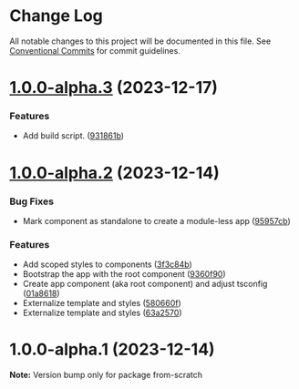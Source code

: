 # Change Log

All notable changes to this project will be documented in this file.
See [Conventional Commits](https://conventionalcommits.org) for commit guidelines.

# [1.0.0-alpha.3](https://github.com/lean-ng/training/compare/from-scratch@1.0.0-alpha.2...from-scratch@1.0.0-alpha.3) (2023-12-17)

### Features

- Add build script. ([931861b](https://github.com/lean-ng/training/commit/931861bc5d89dd0ecd824758698421083102e8b2))

# [1.0.0-alpha.2](https://github.com/lean-ng/training/compare/from-scratch@1.0.0-alpha.1...from-scratch@1.0.0-alpha.2) (2023-12-14)

### Bug Fixes

- Mark component as standalone to create a module-less app ([95957cb](https://github.com/lean-ng/training/commit/95957cbb78506805d190556676dc09abd0410e58))

### Features

- Add scoped styles to components ([3f3c84b](https://github.com/lean-ng/training/commit/3f3c84b58db66ff4b37669e7e1424c10b53e451c))
- Bootstrap the app with the root component ([9360f90](https://github.com/lean-ng/training/commit/9360f90f0cf15c86bf2778e039a808beeaaf6a7a))
- Create app component (aka root component) and adjust tsconfig ([01a8618](https://github.com/lean-ng/training/commit/01a8618d0641d1a90710590e176d3a77d4d45f67))
- Externalize template and styles ([580660f](https://github.com/lean-ng/training/commit/580660ff08d701d5acdbdafc1db4df9b6d24744d))
- Externalize template and styles ([63a2570](https://github.com/lean-ng/training/commit/63a25709ec2e7f5403c86e54ec073c1892bf7f5f))

# 1.0.0-alpha.1 (2023-12-14)

**Note:** Version bump only for package from-scratch
